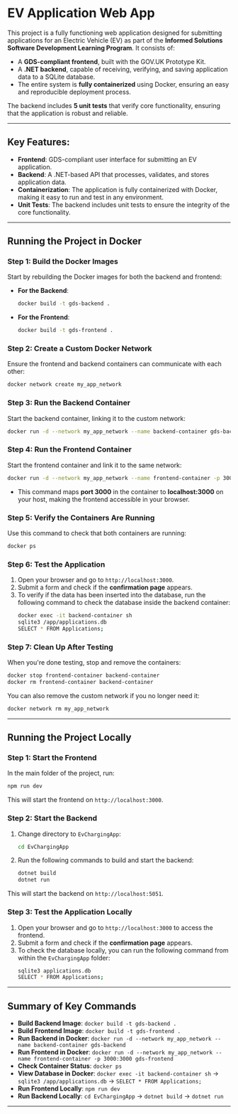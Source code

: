 # EV Application Web App

This project is a fully functioning web application designed for submitting applications for an Electric Vehicle (EV) as part of the **Informed Solutions Software Development Learning Program**. It consists of:

- A **GDS-compliant frontend**, built with the GOV.UK Prototype Kit.
- A **.NET backend**, capable of receiving, verifying, and saving application data to a SQLite database.
- The entire system is **fully containerized** using Docker, ensuring an easy and reproducible deployment process.

The backend includes **5 unit tests** that verify core functionality, ensuring that the application is robust and reliable.

---

## Key Features:
- **Frontend**: GDS-compliant user interface for submitting an EV application.
- **Backend**: A .NET-based API that processes, validates, and stores application data.
- **Containerization**: The application is fully containerized with Docker, making it easy to run and test in any environment.
- **Unit Tests**: The backend includes unit tests to ensure the integrity of the core functionality.

---

## Running the Project in Docker

### Step 1: Build the Docker Images

Start by rebuilding the Docker images for both the backend and frontend:

- **For the Backend**:
    ```bash
    docker build -t gds-backend .
    ```

- **For the Frontend**:
    ```bash
    docker build -t gds-frontend .
    ```

### Step 2: Create a Custom Docker Network

Ensure the frontend and backend containers can communicate with each other:

```bash
docker network create my_app_network
```

### Step 3: Run the Backend Container

Start the backend container, linking it to the custom network:

```bash
docker run -d --network my_app_network --name backend-container gds-backend
```

### Step 4: Run the Frontend Container

Start the frontend container and link it to the same network:

```bash
docker run -d --network my_app_network --name frontend-container -p 3000:3000 gds-frontend
```

- This command maps **port 3000** in the container to **localhost:3000** on your host, making the frontend accessible in your browser.

### Step 5: Verify the Containers Are Running

Use this command to check that both containers are running:

```bash
docker ps
```

### Step 6: Test the Application

1. Open your browser and go to `http://localhost:3000`.
2. Submit a form and check if the **confirmation page** appears.
3. To verify if the data has been inserted into the database, run the following command to check the database inside the backend container:
    ```bash
    docker exec -it backend-container sh
    sqlite3 /app/applications.db
    SELECT * FROM Applications;
    ```

### Step 7: Clean Up After Testing

When you're done testing, stop and remove the containers:

```bash
docker stop frontend-container backend-container
docker rm frontend-container backend-container
```

You can also remove the custom network if you no longer need it:

```bash
docker network rm my_app_network
```

---

## Running the Project Locally

### Step 1: Start the Frontend

In the main folder of the project, run:

```bash
npm run dev
```

This will start the frontend on `http://localhost:3000`.

### Step 2: Start the Backend

1. Change directory to `EvChargingApp`:

    ```bash
    cd EvChargingApp
    ```

2. Run the following commands to build and start the backend:

    ```bash
    dotnet build
    dotnet run
    ```

This will start the backend on `http://localhost:5051`.

### Step 3: Test the Application Locally

1. Open your browser and go to `http://localhost:3000` to access the frontend.
2. Submit a form and check if the **confirmation page** appears.
3. To check the database locally, you can run the following command from within the `EvChargingApp` folder:
    ```bash
    sqlite3 applications.db
    SELECT * FROM Applications;
    ```

---

## Summary of Key Commands

- **Build Backend Image**: `docker build -t gds-backend .`
- **Build Frontend Image**: `docker build -t gds-frontend .`
- **Run Backend in Docker**: `docker run -d --network my_app_network --name backend-container gds-backend`
- **Run Frontend in Docker**: `docker run -d --network my_app_network --name frontend-container -p 3000:3000 gds-frontend`
- **Check Container Status**: `docker ps`
- **View Database in Docker**: `docker exec -it backend-container sh` → `sqlite3 /app/applications.db` → `SELECT * FROM Applications;`
- **Run Frontend Locally**: `npm run dev`
- **Run Backend Locally**: `cd EvChargingApp` → `dotnet build` → `dotnet run`

---


